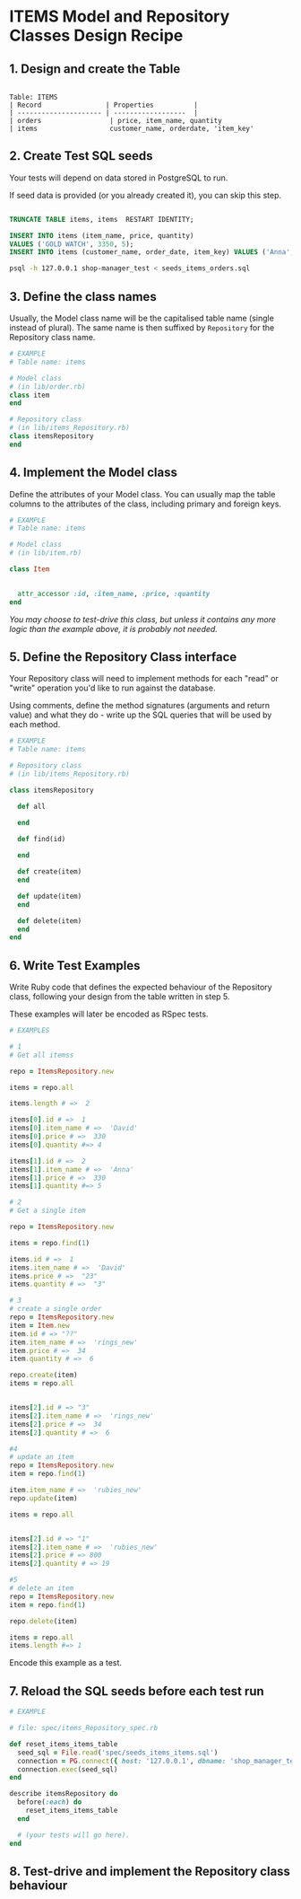 # ITEMS Model and Repository Classes Design Recipe

## 1. Design and create the Table


```

Table: ITEMS
| Record                | Properties          |
| --------------------- | ------------------  |
| orders                 | price, item_name, quantity
| items                  customer_name, orderdate, 'item_key'
```

## 2. Create Test SQL seeds

Your tests will depend on data stored in PostgreSQL to run.

If seed data is provided (or you already created it), you can skip this step.

```sql

TRUNCATE TABLE items, items  RESTART IDENTITY;

INSERT INTO items (item_name, price, quantity) 
VALUES ('GOLD WATCH', 3350, 5);
INSERT INTO items (customer_name, order_date, item_key) VALUES ('Anna', 'May 2022', 1);
```

```bash
psql -h 127.0.0.1 shop-manager_test < seeds_items_orders.sql
```

## 3. Define the class names

Usually, the Model class name will be the capitalised table name (single instead of plural). The same name is then suffixed by `Repository` for the Repository class name.

```ruby
# EXAMPLE
# Table name: items

# Model class
# (in lib/order.rb)
class item
end

# Repository class
# (in lib/items_Repository.rb)
class itemsRepository
end
```

## 4. Implement the Model class

Define the attributes of your Model class. You can usually map the table columns to the attributes of the class, including primary and foreign keys.

```ruby
# EXAMPLE
# Table name: items

# Model class
# (in lib/item.rb)

class Item

  
  attr_accessor :id, :item_name, :price, :quantity
end

```

*You may choose to test-drive this class, but unless it contains any more logic than the example above, it is probably not needed.*

## 5. Define the Repository Class interface

Your Repository class will need to implement methods for each "read" or "write" operation you'd like to run against the database.

Using comments, define the method signatures (arguments and return value) and what they do - write up the SQL queries that will be used by each method.

```ruby
# EXAMPLE
# Table name: items

# Repository class
# (in lib/items_Repository.rb)

class itemsRepository

  def all

  end

  def find(id)
    
  end

  def create(item)
  end

  def update(item)
  end

  def delete(item)
  end
end
```

## 6. Write Test Examples

Write Ruby code that defines the expected behaviour of the Repository class, following your design from the table written in step 5.

These examples will later be encoded as RSpec tests.

```ruby
# EXAMPLES

# 1
# Get all itemss

repo = ItemsRepository.new

items = repo.all

items.length # =>  2

items[0].id # =>  1
items[0].item_name # =>  'David'
items[0].price # =>  330
items[0].quantity #=> 4

items[1].id # =>  2
items[1].item_name # =>  'Anna'
items[1].price # =>  330
items[1].quantity #=> 5

# 2
# Get a single item

repo = ItemsRepository.new

items = repo.find(1)

items.id # =>  1
items.item_name # =>  'David'
items.price # =>  "23"
items.quantity # =>  "3"

# 3
# create a single order 
repo = ItemsRepository.new
item = Item.new
item.id # => "??"
item.item_name # =>  'rings_new'
item.price # =>  34
item.quantity # =>  6

repo.create(item)
items = repo.all


items[2].id # => "3"
items[2].item_name # =>  'rings_new'
items[2].price # =>  34
items[2].quantity # =>  6

#4
# update an item
repo = ItemsRepository.new
item = repo.find(1)

item.item_name # =>  'rubies_new'
repo.update(item)

items = repo.all


items[2].id # => "1"
items[2].item_name # =>  'rubies_new'
items[2].price # => 800
items[2].quantity # => 19

#5
# delete an item
repo = ItemsRepository.new
item = repo.find(1)

repo.delete(item)

items = repo.all
items.length #=> 1

```

Encode this example as a test.

## 7. Reload the SQL seeds before each test run


```ruby
# EXAMPLE

# file: spec/items_Repository_spec.rb

def reset_items_items_table
  seed_sql = File.read('spec/seeds_items_items.sql')
  connection = PG.connect({ host: '127.0.0.1', dbname: 'shop_manager_test' })
  connection.exec(seed_sql)
end

describe itemsRepository do
  before(:each) do 
    reset_items_items_table
  end

  # (your tests will go here).
end
```

## 8. Test-drive and implement the Repository class behaviour
